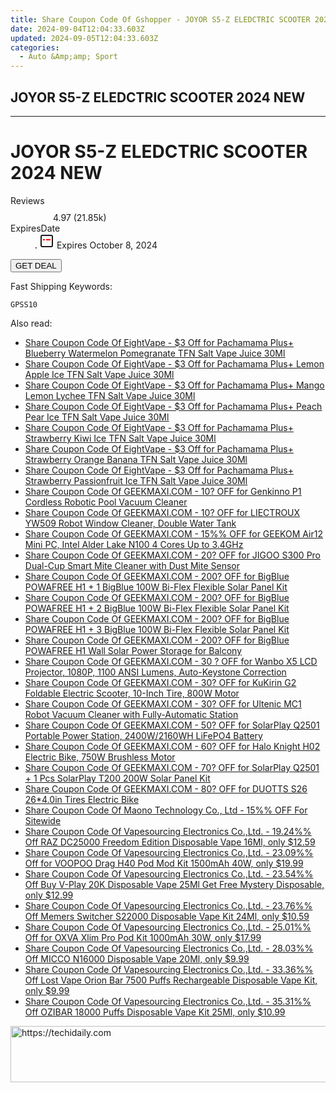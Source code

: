 ```yaml
---
title: Share Coupon Code Of Gshopper - JOYOR S5-Z ELEDCTRIC SCOOTER 2024 NEW
date: 2024-09-04T12:04:33.603Z
updated: 2024-09-05T12:04:33.603Z
categories:
  - Auto &Amp;amp; Sport
---
```


## JOYOR S5-Z ELEDCTRIC SCOOTER 2024 NEW

<hr>
<main class="px-4 py-6 sm:p-6 md:px-8 md:py-10">
  <div class="mx-auto grid max-w-4xl grid-cols-1 lg:max-w-5xl lg:grid-cols-2 lg:gap-x-20">
    <div class="relative col-start-1 row-start-1 flex flex-col-reverse rounded-lg bg-gradient-to-t from-black/75 via-black/0 p-3 sm:row-start-2 sm:bg-none sm:p-0 lg:row-start-1">
      <h1 class="mt-1 text-lg font-semibold text-white sm:text-slate-900 md:text-2xl dark:sm:text-white">JOYOR S5-Z ELEDCTRIC SCOOTER 2024 NEW</h1>
    </div>
        <dl class="row-start-2 mt-4 flex items-center text-xs font-medium sm:row-start-3 sm:mt-1 md:mt-2.5 lg:row-start-2">
      <dt class="sr-only">Reviews</dt>
      <dd class="flex items-center text-indigo-600 dark:text-indigo-400">
        <svg width="24" height="24" fill="none" aria-hidden="true" class="mr-1 stroke-current dark:stroke-indigo-500">
          <path d="m12 5 2 5h5l-4 4 2.103 5L12 16l-5.103 3L9 14l-4-4h5l2-5Z" stroke-width="2" stroke-linecap="round" stroke-linejoin="round" />
        </svg>
        <span>4.97 <span class="font-normal text-slate-400">(21.85k)</span></span>
      </dd>
      <dt class="sr-only">ExpiresDate</dt>
      <dd class="flex items-center">
        <svg width="2" height="2" aria-hidden="true" fill="currentColor" class="mx-3 text-slate-300">
          <circle cx="1" cy="1" r="1" />
        </svg>
        <svg width="24" height="24" viewBox="0 0 24 24" fill="none" stroke="currentColor" stroke-width="2">
          <rect x="3" y="3" width="18" height="18" rx="2" fill="#fff" />
          <path d="M6 10L18 10" stroke="red" stroke-width="2" fill="none" />
          <path d="M10 6L10 18" stroke="#fff" stroke-width="2" fill="none" />
        </svg>
        Expires October 8, 2024      </dd>
    </dl>
    <div class="col-start-1 row-start-3 mt-4 self-center sm:col-start-2 sm:row-span-2 sm:row-start-2 sm:mt-0 lg:col-start-1 lg:row-start-3 lg:row-end-4 lg:mt-6">
      <button type="button" onClick="javascript:window.open(decodeURIComponent('https%3A%2F%2Fwww.shareasale.com%2Fu.cfm%3Fd%3D1118319%26m%3D97331%26u%3D4338022'), '_blank');void(0);" class="rounded-lg bg-red-600 px-3 py-2 text-sm font-medium leading-6 text-white">GET DEAL</button>
    </div>
    <p class="col-start-1 mt-4 text-sm leading-6 sm:col-span-2 lg:col-span-1 lg:row-start-4 lg:mt-6 dark:text-slate-400">Fast Shipping Keywords: </p>
    <p class="mt-4">
      <code class="bg-purple-900 p-4 text-sm font-bold tracking-widest text-white">GPSS10</code>
    </p>
  </div>
</main>
<span class="atpl-alsoreadstyle">Also read:</span>
<div><ul>
<li><a href="https://coupons.techidaily.com/coupon-1123223-share-59344-sale/"><u>Share Coupon Code Of EightVape - $3 Off for Pachamama Plus+ Blueberry Watermelon Pomegranate TFN Salt Vape Juice 30Ml</u></a></li>
<li><a href="https://coupons.techidaily.com/coupon-1123221-share-59344-sale/"><u>Share Coupon Code Of EightVape - $3 Off for Pachamama Plus+ Lemon Apple Ice TFN Salt Vape Juice 30Ml</u></a></li>
<li><a href="https://coupons.techidaily.com/coupon-1123222-share-59344-sale/"><u>Share Coupon Code Of EightVape - $3 Off for Pachamama Plus+ Mango Lemon Lychee TFN Salt Vape Juice 30Ml</u></a></li>
<li><a href="https://coupons.techidaily.com/coupon-1123220-share-59344-sale/"><u>Share Coupon Code Of EightVape - $3 Off for Pachamama Plus+ Peach Pear Ice TFN Salt Vape Juice 30Ml</u></a></li>
<li><a href="https://coupons.techidaily.com/coupon-1123219-share-59344-sale/"><u>Share Coupon Code Of EightVape - $3 Off for Pachamama Plus+ Strawberry Kiwi Ice TFN Salt Vape Juice 30Ml</u></a></li>
<li><a href="https://coupons.techidaily.com/coupon-1123224-share-59344-sale/"><u>Share Coupon Code Of EightVape - $3 Off for Pachamama Plus+ Strawberry Orange Banana TFN Salt Vape Juice 30Ml</u></a></li>
<li><a href="https://coupons.techidaily.com/coupon-1123218-share-59344-sale/"><u>Share Coupon Code Of EightVape - $3 Off for Pachamama Plus+ Strawberry Passionfruit Ice TFN Salt Vape Juice 30Ml</u></a></li>
<li><a href="https://coupons.techidaily.com/coupon-1123317-share-77450-sale/"><u>Share Coupon Code Of GEEKMAXI.COM - 10? OFF for Genkinno P1 Cordless Robotic Pool Vacuum Cleaner</u></a></li>
<li><a href="https://coupons.techidaily.com/coupon-1123314-share-77450-sale/"><u>Share Coupon Code Of GEEKMAXI.COM - 10? OFF for LIECTROUX YW509 Robot Window Cleaner, Double Water Tank</u></a></li>
<li><a href="https://coupons.techidaily.com/coupon-1123285-share-77450-sale/"><u>Share Coupon Code Of GEEKMAXI.COM - 15%% OFF for GEEKOM Air12 Mini PC, Intel Alder Lake N100 4 Cores Up to 3.4GHz</u></a></li>
<li><a href="https://coupons.techidaily.com/coupon-1123291-share-77450-sale/"><u>Share Coupon Code Of GEEKMAXI.COM - 20? OFF for JIGOO S300 Pro Dual-Cup Smart Mite Cleaner with Dust Mite Sensor</u></a></li>
<li><a href="https://coupons.techidaily.com/coupon-1123297-share-77450-sale/"><u>Share Coupon Code Of GEEKMAXI.COM - 200? OFF for BigBlue POWAFREE H1 + 1 BigBlue 100W Bi-Flex Flexible Solar Panel Kit</u></a></li>
<li><a href="https://coupons.techidaily.com/coupon-1123301-share-77450-sale/"><u>Share Coupon Code Of GEEKMAXI.COM - 200? OFF for BigBlue POWAFREE H1 + 2 BigBlue 100W Bi-Flex Flexible Solar Panel Kit</u></a></li>
<li><a href="https://coupons.techidaily.com/coupon-1123305-share-77450-sale/"><u>Share Coupon Code Of GEEKMAXI.COM - 200? OFF for BigBlue POWAFREE H1 + 3 BigBlue 100W Bi-Flex Flexible Solar Panel Kit</u></a></li>
<li><a href="https://coupons.techidaily.com/coupon-1123294-share-77450-sale/"><u>Share Coupon Code Of GEEKMAXI.COM - 200? OFF for BigBlue POWAFREE H1 Wall Solar Power Storage for Balcony</u></a></li>
<li><a href="https://coupons.techidaily.com/coupon-1099666-share-77450-sale/"><u>Share Coupon Code Of GEEKMAXI.COM - 30 ? OFF for Wanbo X5 LCD Projector, 1080P, 1100 ANSI Lumens, Auto-Keystone Correction</u></a></li>
<li><a href="https://coupons.techidaily.com/coupon-1123266-share-77450-sale/"><u>Share Coupon Code Of GEEKMAXI.COM - 30? OFF for KuKirin G2 Foldable Electric Scooter, 10-Inch Tire, 800W Motor</u></a></li>
<li><a href="https://coupons.techidaily.com/coupon-1123280-share-77450-sale/"><u>Share Coupon Code Of GEEKMAXI.COM - 30? OFF for Ultenic MC1 Robot Vacuum Cleaner with Fully-Automatic Station</u></a></li>
<li><a href="https://coupons.techidaily.com/coupon-1123309-share-77450-sale/"><u>Share Coupon Code Of GEEKMAXI.COM - 50? OFF for SolarPlay Q2501 Portable Power Station, 2400W/2160WH LiFePO4 Battery</u></a></li>
<li><a href="https://coupons.techidaily.com/coupon-1123271-share-77450-sale/"><u>Share Coupon Code Of GEEKMAXI.COM - 60? OFF for Halo Knight H02 Electric Bike, 750W Brushless Motor</u></a></li>
<li><a href="https://coupons.techidaily.com/coupon-1123311-share-77450-sale/"><u>Share Coupon Code Of GEEKMAXI.COM - 70? OFF for SolarPlay Q2501 + 1 Pcs SolarPlay T200 200W Solar Panel Kit</u></a></li>
<li><a href="https://coupons.techidaily.com/coupon-1122642-share-77450-sale/"><u>Share Coupon Code Of GEEKMAXI.COM - 80? OFF for DUOTTS S26 26*4.0in Tires Electric Bike</u></a></li>
<li><a href="https://coupons.techidaily.com/coupon-1117602-share-156155-sale/"><u>Share Coupon Code Of Maono Technology Co., Ltd - 15%% OFF For Sitewide</u></a></li>
<li><a href="https://coupons.techidaily.com/coupon-1122401-share-90958-sale/"><u>Share Coupon Code Of Vapesourcing Electronics Co.,Ltd. - 19.24%% Off RAZ DC25000 Freedom Edition Disposable Vape 16Ml, only $12.59</u></a></li>
<li><a href="https://coupons.techidaily.com/coupon-1043616-share-90958-sale/"><u>Share Coupon Code Of Vapesourcing Electronics Co.,Ltd. - 23.09%% Off for VOOPOO Drag H40 Pod Mod Kit 1500mAh 40W, only $19.99</u></a></li>
<li><a href="https://coupons.techidaily.com/coupon-1113208-share-90958-sale/"><u>Share Coupon Code Of Vapesourcing Electronics Co.,Ltd. - 23.54%% Off Buy V-Play 20K Disposable Vape 25Ml Get Free Mystery Disposable, only $12.99</u></a></li>
<li><a href="https://coupons.techidaily.com/coupon-1122404-share-90958-sale/"><u>Share Coupon Code Of Vapesourcing Electronics Co.,Ltd. - 23.76%% Off Memers Switcher S22000 Disposable Vape Kit 24Ml, only $10.59</u></a></li>
<li><a href="https://coupons.techidaily.com/coupon-1021497-share-90958-sale/"><u>Share Coupon Code Of Vapesourcing Electronics Co.,Ltd. - 25.01%% Off for OXVA Xlim Pro Pod Kit 1000mAh 30W, only $17.99</u></a></li>
<li><a href="https://coupons.techidaily.com/coupon-1083796-share-90958-sale/"><u>Share Coupon Code Of Vapesourcing Electronics Co.,Ltd. - 28.03%% Off MICCO N16000 Disposable Vape 20Ml, only $9.99</u></a></li>
<li><a href="https://coupons.techidaily.com/coupon-1023861-share-90958-sale/"><u>Share Coupon Code Of Vapesourcing Electronics Co.,Ltd. - 33.36%% Off Lost Vape Orion Bar 7500 Puffs Rechargeable Disposable Vape Kit, only $9.99</u></a></li>
<li><a href="https://coupons.techidaily.com/coupon-1094870-share-90958-sale/"><u>Share Coupon Code Of Vapesourcing Electronics Co.,Ltd. - 35.31%% Off OZIBAR 18000 Puffs Disposable Vape Kit 25Ml, only $10.99</u></a></li>
</ul></div>

<ins class="adsbygoogle"
      style="display:block"
      data-ad-client="ca-pub-7571918770474297"
      data-ad-slot="8358498916"
      data-ad-format="auto"
      data-full-width-responsive="true"></ins>
<!-- affiliate ads begin -->
<a href="https://appsumo.8odi.net/c/5597632/2130871/7443" target="_top" id="2130871">
  <img src="//a.impactradius-go.com/display-ad/7443-2130871" border="0" alt="https://techidaily.com" width="728" height="90"/>
</a>
<img height="0" width="0" src="https://appsumo.8odi.net/i/5597632/2130871/7443" style="position:absolute;visibility:hidden;" border="0" />
<!-- affiliate ads end -->